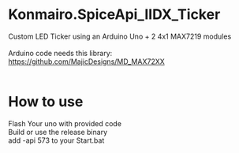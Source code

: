 # Konmairo.SpiceApi_IIDX_Ticker
Custom LED Ticker using an Arduino Uno + 2 4x1 MAX7219 modules<br>
<br>
Arduino code needs this library:<br>
https://github.com/MajicDesigns/MD_MAX72XX<br>
<br>
# How to use 
Flash Your uno with provided code<br>
Build or use the release binary<br>
add -api 573 to your Start.bat<br>
